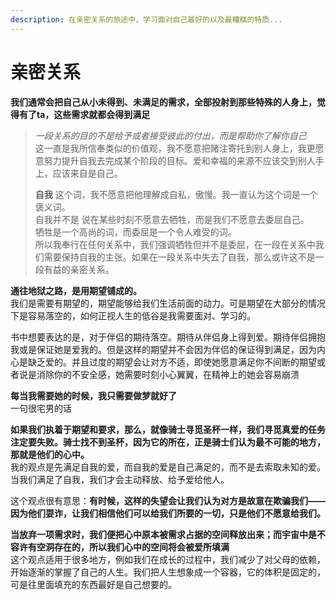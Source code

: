 ```yaml
---
description: 在亲密关系的旅途中，学习面对自己最好的以及最糟糕的特质...
---
```


# 亲密关系

**我们通常会把自己从小未得到、未满足的需求，全部投射到那些特殊的人身上，觉得有了ta，这些需求就都会得到满足**

> _一段关系的目的不是给予或者接受彼此的付出，而是帮助你了解你自己_  
> 这一直是我所信奉类似的价值观，我不愿意把赌注寄托到别人身上，我更愿意努力提升自我去完成某个阶段的目标。爱和幸福的来源不应该交到别人手上，应该来自是自己。
>
> **自我** 这个词，我不愿意把他理解成自私，傲慢。我一直认为这个词是一个褒义词。  
> 自我并不是 说在某些时刻不愿意去牺牲，而是我们不愿意去委屈自己。  
> 牺牲是一个高尚的词，而委屈是一个令人难受的词。  
> 所以我奉行在任何关系中，我们强调牺牲但并不是委屈，在一段在关系中我们需要保持自我的主张。如果在一段关系中失去了自我，那么或许这不是一段有益的亲密关系。

>

**通往地狱之路，是用期望铺成的。**  
我们是需要有期望的，期望能够给我们生活前面的动力。可是期望在大部分的情况下是容易落空的，如何正视人生的低谷是我需要面对、学习的。

书中想要表达的是，对于伴侣的期待落空。期待从伴侣身上得到爱。期待伴侣拥抱我或是保证她是爱我的。但是这样的期望并不会因为伴侣的保证得到满足，因为内心是缺乏爱的。并且过度的期望会让对方不适，即使她愿意满足你不间断的期望或者说是消除你的不安全感，她需要时刻小心翼翼，在精神上的她会容易崩溃

**每当我需要她的时候，我只需要做梦就好了**  
一句很宅男的话

  
**如果我们执着于期望和要求，那么，就像骑士寻觅圣杯一样，我们寻觅真爱的任务注定要失败。骑士找不到圣杯，因为它的所在，正是骑士们认为最不可能的地方，那就是他们的心中。**  
我的观点是先满足自我的爱，而自我的爱是自己满足的，而不是去索取未知的爱。当我们满足了自我，我们才会主动释放、给予爱给他人。

这个观点很有意思：**有时候，这样的失望会让我们认为对方是故意在欺骗我们——因为他们耍诈，让我们相信他们可以给我们所要的一切，只是他们不愿意给我们。**  


**当放弃一项需求时，我们便把心中原本被需求占据的空间释放出来；而宇宙中是不容许有空洞存在的，所以我们心中的空间将会被爱所填满**  
这个观点适用于很多地方，例如我们在成长的过程中，我们减少了对父母的依赖，开始逐渐的掌握了自己的人生。我们把人生想象成一个容器，它的体积是固定的，可是往里面填充的东西最好是自己想要的。



